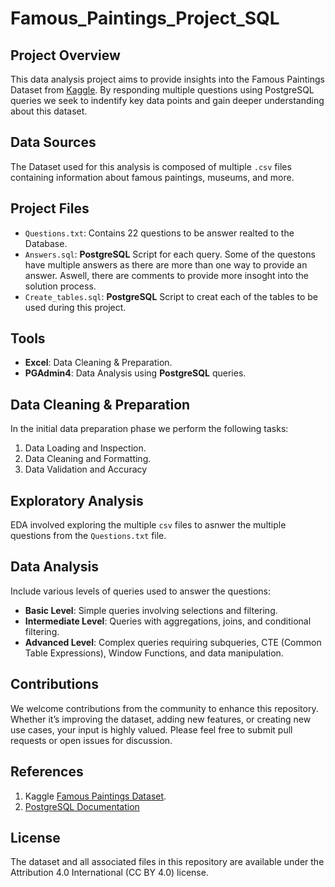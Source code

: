 # Famous_Paintings_Project_SQL

## Project Overview
This data analysis project aims to provide insights into the Famous Paintings Dataset from [Kaggle](https://www.kaggle.com/datasets/mexwell/famous-paintings/data).
By responding multiple questions using PostgreSQL queries we seek to indentify key data points and gain deeper understanding about this dataset.

## Data Sources
The Dataset used for this analysis is composed of multiple `.csv` files containing information about famous paintings, museums, and more.

## Project Files
- `Questions.txt`: Contains 22 questions to be answer realted to the Database.
- `Answers.sql`: **PostgreSQL** Script for each query. Some of the questons have multiple answers as there are more than one way to provide an answer. Aswell, there are comments to provide more insoght into the solution process.
- `Create_tables.sql`: **PostgreSQL** Script to creat each of the tables to be used during this project.

## Tools
- **Excel**: Data Cleaning & Preparation.
- **PGAdmin4**: Data Analysis using **PostgreSQL** queries.

## Data Cleaning & Preparation
In the initial data preparation phase we perform the following tasks:
1. Data Loading and Inspection.
2. Data Cleaning and Formatting.
3. Data Validation and Accuracy

## Exploratory Analysis
EDA involved exploring the multiple `csv` files to asnwer the multiple questions from the `Questions.txt` file.

## Data Analysis
Include various levels of queries used to answer the questions:
- **Basic Level**: Simple queries involving selections and filtering.
- **Intermediate Level**: Queries with aggregations, joins, and conditional filtering.
- **Advanced Level**: Complex queries requiring subqueries, CTE (Common Table Expressions), Window Functions, and data manipulation.

## Contributions
We welcome contributions from the community to enhance this repository. Whether it’s improving the dataset, adding new features, or creating new use cases, your input is highly valued. Please feel free to submit pull requests or open issues for discussion.

## References
1. Kaggle [Famous Paintings Dataset](https://www.kaggle.com/datasets/mexwell/famous-paintings/data).
2. [PostgreSQL Documentation](https://www.postgresql.org/docs/)

## License
The dataset and all associated files in this repository are available under the Attribution 4.0 International (CC BY 4.0) license.
